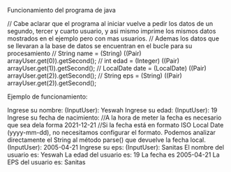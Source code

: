 Funcionamiento del programa de java

// Cabe aclarar que el programa al iniciar vuelve a pedir los datos de un segundo, tercer y cuarto usuario, y asi mismo imprime los mismos datos mostrados en el ejemplo pero con mas usuarios.
// Ademas los datos que se llevaran a la base de datos se encuentran en el bucle para su procesamiento
//                 String name = (String) ((Pair) arrayUser.get(0)).getSecond();
//                 int edad = (Integer) ((Pair) arrayUser.get(1)).getSecond();
//                 LocalDate date = (LocalDate) ((Pair) arrayUser.get(2)).getSecond();
//                 String eps = (String) ((Pair) arrayUser.get(2)).getSecond();



Ejemplo de funcionamiento: 

Ingrese su nombre:
(InputUser): Yeswah
Ingrese su edad:
(InputUser): 19
Ingrese su fecha de nacimiento:
//A la hora de meter la fecha es necesario que sea dela forma 2021-12-21
//Si la fecha está en formato ISO Local Date (yyyy-mm-dd), no necesitamos configurar el formato. Podemos analizar directamente el String al método parse() que devuelve la fecha local.
(InputUser): 2005-04-21 
Ingrese su eps:
(InputUser): Sanitas
El nombre del usuario es: Yeswah
La edad del usuario es: 19
La fecha es 2005-04-21 
La EPS del usuario es: Sanitas
